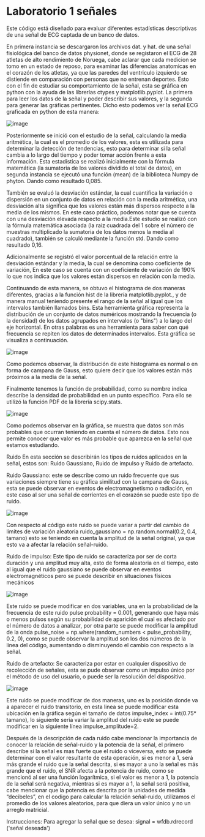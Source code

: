 # Laboratorio 1 señales
Este código está diseñado para evaluar diferentes estadísticas descriptivas de una señal de ECG captada de un banco de datos.
 
En primera instancia se descargaron los archivos dat. y hat. de una señal fisiológica del banco de datos physionet, donde se registaron el ECG de 28 atletas de alto rendimiento de Noruega, cabe aclarar que cada medicion se tomo en un estado de reposo, para examinar las diferencias anatomicas en el corazón de los atletas, ya que las paredes del ventriculo izquierdo se distiende en comparación con personas que no entrenan deportes.
Esto con el fin de estudiar su comportamiento de la señal, esta se gráfica en python con la ayuda de las librerías  ctypes y  matplotlib.pyplot. La primera para leer los datos de la señal y poder describir sus valores, y la segunda para generar las gráficas pertinentes. Dicho esto podemos ver la señal ECG graficada en python de esta manera:

![image](https://github.com/user-attachments/assets/df062716-de6f-4793-833a-d03159c3e6eb)



Posteriormente se inició con el estudio de la señal, calculando la media aritmética, la cual es el promedio de los valores, esta es utilizada para determinar la detección de tendencias, esto para determinar si la señal cambia a lo largo del tiempo y poder tomar acción frente a esta información. Esta estadística se realizó inicialmente con la fórmula matemática (la sumatoria de los valores dividido el total de datos), en segunda instancia se ejecutó una función (mean) de la biblioteca  Numpy de phyton. Dando como resultado 0,085.

También se evaluó la desviación estándar, la cual cuantifica la  variación o dispersión en un conjunto de datos en relación con la media aritmética, una desviación alta significa que los valores están más dispersos respecto a la media de los mismos. En este caso práctico, podemos notar que se cuenta con una desviación elevada respecto a la media.Este estudio se realizó con la fórmula matemática asociada (la raíz cuadrada del 1 sobre el número de muestras multiplicado la sumatoria de los datos menos la media al cuadrado), también se calculó mediante la función std. Dando como resultado 0,16.

Adicionalmente se registró el valor porcentual de la relación entre la desviación estándar y la media, la cual se denomina como coeficiente de variación, En este caso se cuenta con un coeficiente de variación de 190% lo que nos indica que los valores están dispersos en relación con la media. 

Continuando de esta manera, se obtuvo el histograma de dos maneras diferentes, gracias a la función hist de la librería matplotlib.pyplot., y de manera manual teniendo presente el rango de la señal al igual que los intervalos también llamados bins.
Esta herramienta gráfica  representa la distribución de un conjunto de datos numéricos mostrando la frecuencia (o la densidad) de los datos agrupados en intervalos (o "bins") a lo largo del eje horizontal. En otras palabras es una herramienta para saber con qué frecuencia se repiten los datos de determinados intervalos. Esta gráfica se visualiza a continuación. 

![image](https://github.com/user-attachments/assets/c0ff69f4-0d6d-423e-a8f5-d936a54efa3b)



Como podemos observar, la distribución de este histograma es normal o en forma de campana de Gauss, esto quiere decir que los valores están más próximos a la media de la señal. 

Finalmente tenemos la función de probabilidad, como su nombre indica describe la densidad de probabilidad en un punto específico. Para ello se utilizó la función  PDF de la librería scipy.stats. 

![image](https://github.com/user-attachments/assets/40d8983a-5b16-4577-8d5f-7fb43d4e32a0)



Como podemos observar en la gráfica, se muestra que datos son más probables que ocurran teniendo en cuenta el número de datos. Esto nos permite conocer que valor es más probable que aparezca en la señal que estamos estudiando.


Ruido
En esta sección se describirán los tipos de ruidos aplicados en la señal, estos son: Ruido Gaussiano, Ruido de impulso y Ruido de artefacto.

Ruido Gaussiano: este se describe como un ruido frecuente que sus variaciones siempre tiene su gráfica similitud con la campana de Gauss, esta se puede observar en eventos de electromagnetismo o radiación, en este caso al ser una señal de corrientes en el corazón se puede este tipo de ruido.

![image](https://github.com/user-attachments/assets/cc265bd6-43b4-4223-a8f9-8e2dfc20fd77)



Con respecto al código este ruido se puede variar a partir del cambio de límites de variación aleatoria ruido_gaussiano = np.random.normal(0.2, 0.4, tamano) esto se teniendo en cuenta la amplitud de la señal original, ya que esto va a afectar la relación señal-ruido.

Ruido de impulso: Este tipo de ruido se caracteriza por ser de corta duración y una amplitud muy alta, esto de forma aleatoria en el tiempo, esto al igual que el ruido gaussiano se puede observar en eventos electromagnéticos pero se puede describir en situaciones físicos mecánicos

![image](https://github.com/user-attachments/assets/98be0ccc-bfee-47ed-8397-119e178468fa)



Este ruido se puede modificar en dos variables, una en la probabilidad de la frecuencia de este ruido pulse probability = 0.001, generando que haya más o menos pulsos según su probabilidad de aparición el cual es afectado por el número de datos a analizar, por otra parte se puede modificar la amplitud de la onda pulse_noise = np.where(random_numbers < pulse_probability, 0.2, 0), como se puede observar la amplitud son los dos números de la línea del código, aumentando o disminuyendo el cambio con respecto a la señal.

Ruido de artefacto: Se caracteriza por estar en cualquier dispositivo de recolección de señales, esta se pude observar como un impulso único por el método de uso del usuario, o puede ser la resolución del dispositivo.

![image](https://github.com/user-attachments/assets/f537ed0b-deb8-45f3-a652-7f8deaac5d99)



Este ruido se puede modificar de dos maneras, uno es la posición donde va a aparecer el ruido transitorio, en esta linea se puede modificar esta ubicación en la gráfica según el tamaño de datos impulse_index = int(0.75* tamano), lo siguiente sería variar la amplitud del ruido este se puede modificar en la siguiente línea impulse_amplitude=2.

Después de la descripción de cada ruido cabe mencionar la importancia de conocer la relación de señal-ruido y la potencia de la señal, el primero describe si la señal es mas fuerte que el ruido o viceversa, esto se puede determinar con el valor resultante de esta operación, si es menor a 1, será más grande el ruido que la señal descrita, si es mayor a uno la señal es más grande que el ruido, el SNR afecta a la potencia de ruido, como se mencionó al ser una función logarítmica, si el valor es menor a 1, la potencia de la señal será negativa, mientras si es mayor a 1, la señal será positiva, cabe mencionar que la potencia es descrita por la unidades de medida “decibeles”, en el codigo para calcular la relación señal-ruido, utilizamos el promedio de los valores aleatorios, para que diera un valor único y no un arreglo matricial.

Instrucciones:
Para agregar la señal que se desea:
signal = wfdb.rdrecord ('señal deseada')


